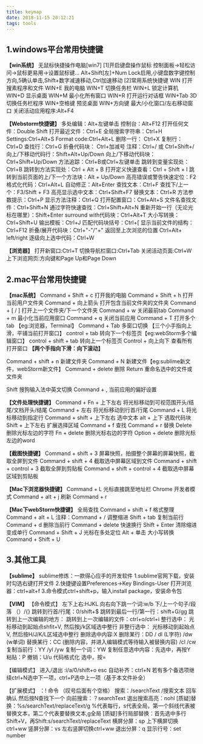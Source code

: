 ```yaml
---
title: keymap
date: 2018-11-15 20:12:21
tags: tools
---
```

## 1.windows平台常用快捷键

**【win系统】**
无鼠标快捷操作电脑[win7]
[1]开启键盘操作鼠标
控制面板->轻松访问->鼠标更易用->设置鼠标键...
Alt+Shift[左]+Num Lock启用,小键盘数字键控制方向,5确认单击,Shift+数字减速移动,Ctrl加速移动
[2]常用系统快捷键
WIN 打开搜素程序和文件
WIN+E 我的电脑
WIN+T 切换任务栏
WIN+L 锁定计算机
WIN+D 显示桌面
WIN+M 最小化所有窗口
WIN+R 打开运行对话框
WIN+Tab 3D切换任务栏程序
WIN+空格键 预览桌面
WIN+方向键 最大/小化窗口/左右移动窗口
关闭活动应用程序:Alt+F4

**【Webstorm快捷键】**
多处编辑：Alt+左键单击
控制台：Alt+F12
打开任何文件：Double Shift
打开最近文件：Ctrl+E
全局搜索字符串：Ctrl+H
Settings:Ctrl+Alt+S
Format code:Ctrl+Alt+L
删除一行： Ctrl+X
复制行：Ctrl+D
查找行：Ctrl+G
折叠代码块： Ctrl+加减号
注释：Ctrl+/ 或 Ctrl+Shift+/
向上/下移动代码行：Shift+Alt+Up/Down
向上/下移动代码块：Ctrl+Shift+Up/Down
方法追踪：Ctrl+B或Ctrl+左键单击
跳转到变量实现处：Ctrl+B
跳转到方法实现处：Ctrl + Alt + B
打开定义快速查看：Ctrl + Shift + I
跳转到当前页面的上/下一个方法块：Alt + Up/Down
高亮错误或警告快速定位：F2
格式化代码：Ctrl+Alt+L
自动修正：Alt+Enter
查找文本：Ctrl+F
查找下/上一个：F3/Shift + F3
高亮显示选中文本：Ctrl+Shift+F7
替换文本：Ctrl+R
方法参数提示：Ctrl+P
显示方法注释：Ctrl+Q
打开配置窗口：Ctrl+Alt+S
文件名查找文件：Ctrl+Shift+N
通过字符快速查找：Ctrl+Shift+Alt+N
重新开始一行（无论光标在哪里）：Shift+Enter
surround with代码块：Ctrl+Alt+T
大小写转换：Ctrl+Shift+U
输出模板：Ctrl+J
匹配代码块括号：Ctrl+[
显示当前文件的结构：Ctrl+F12
折叠/展开代码块：Ctrl+"-"/"+"
返回至上次浏览的位置 Ctrl+Alt+ left/right
逐级向上选中代码：Ctrl+W

**【浏览器】**
打开新窗口:Ctrl+T
切换导航栏窗口:Ctrl+Tab
关闭活动页面:Ctrl+W
上下浏览网页:方向键和Page Up和Page Down

## 2.mac平台常用快捷键

**【mac系统】**
Command + Shift + c 打开我的电脑
Command + Shift + h 打开当前用户文件夹
Command + 向上箭头 打开包含当前文件夹的文件夹
Command + [ / ] 打开上一个文件夹/下一个文件夹
Command + w 关闭最前tab
Command + m  最小化当前应用窗口
Command + q 关闭当前应用
Command + T 打开多个tab 【eg:浏览器，Terminal】
Command + Tab 多窗口切换 【三个小手指向上滑，平铺当前打开窗口】
control + tab 转向下一个标签页【eg:webStorm多个编辑窗口】
control + shift + tab 转向上一个标签页
Control + 向上向下 查看所有打开窗口
**【两个手指向下滑：向下滚动】**

Command + shift + n 新建文件夹
Command + N 新建文件【eg:sublime新文件，webStorm新文件】
Command + delete 删除
Return 重命名选中的文件或文件夹

Shift 搜狗输入法中英文切换
Command + , 当前应用的偏好设置

**【文件处理快捷键】**
Command + Fn + 上下左右 将光标移动到可视范围开头/结尾/文档开头/结尾
Command + 左右 将光标移动到行首/行尾
Command + L 将光标移动到指定行
Command + shift + 上下左右 选中文本
alt + 上下 选取代码块
Shift + 上下左右 扩展选择区域
Command + f 查找 
Command + r 替换 
Delete 删除光标左边的字符
Fn + delete 删除光标右边的字符
Option + delete 删除光标左边的word

**【截图快捷键】**
Command + shift + 3                 屏幕快照，拍摄整个屏幕的屏幕快照，截取全屏到文件
Command + shift + 4                 截取选中屏幕区域到文件
Command + shift + control + 3  截取全屏到剪贴板
Command + shift + control + 4  截取选中屏幕区域到剪贴板

**【Mac下浏览器快捷键】**
Command + L 光标直接跳至地址栏
Chrome 开发者模式  Command + alt + j
刷新 Command + r

**【Mac下webStorm快捷键】**
全局查找 Command + shift + f
格式整理 Command + alt + L
注释：Command + /
调整缩进 Shift +  tab
复制当前行 Command + d
删除当前行 Command + delete
快速换行 Shift + Enter
清除缩进变成单行 Command + Shift + J
光标在多处定位 Alt + 单击
大小写转换 Command + Shift + U

## 3.其他工具

**【sublime】**
sublime修炼：一款得心应手的开发软件
1.sublime官网下载，安装时勾选右键打开文件
2.快捷键设置Preferences->Key Bindings-User
打开浏览器：ctrl+alt+f
3.命令模式ctrl+shift+p，输入install package，安装命令包

**【VIM】**
【命令模式】
左下上右:HJKL
向右向下跳一个词:w/b
下/上一个句子/段落 （）/{}
跳转到行首/行尾：0/shift+$
跳转到最后一行/第一行：shift+G/gg
跳转到上一次编辑的地方：
跳转到上一次编辑的文件：ctrl+o/ctrl+i
整行选中： 光标移动到起始点shfit+V, 然后按j/k区域选中整行
非整行选中： 光标移动到起始点V, 然后按H/J/K/L区域选中整行
删除选中内容:X
删除某行：DD / dl (L字符) /dw (w单词)
替换某行：CC (删除内容，并进入编辑模式等待输入被替换内容) /cl /cw
复制当前行：YY /yl /yw
复制一个词：YW
复制任意选中内容：先选中，再按Y
粘贴：P
撤销：U/u
代码格式化 选中，按=

【编辑模式】
进入/退出 :i/a/0/shift+o esc
自动补齐：ctrl+N 若有多个备选项继续ctrl+N选中下一项，ctrl+P选中上一项（基于本文件补全）

【扩展模式】
：! 命令 （叹号后面有个空格）
搜索：/searchText /搜索文本 回车确认 然后按N查找下一个
向前搜索：？searchText
退出搜索高亮：nohl
[质疑]替换：%s/searchText/replaceText/g %代表每行，s代表全局，第一个斜线代表被替换文本，第二个代表要替换文本,g全局
[质疑]多行局部替换：首先选中多行Shift+V，再Shift:s/searchText/replaceText
横屏分屏：sp 上下横屏切换ctrl+ww
竖屏分屏：vs 左右竖屏切换ctrl+ww
退出分屏：q
显示行号：set number